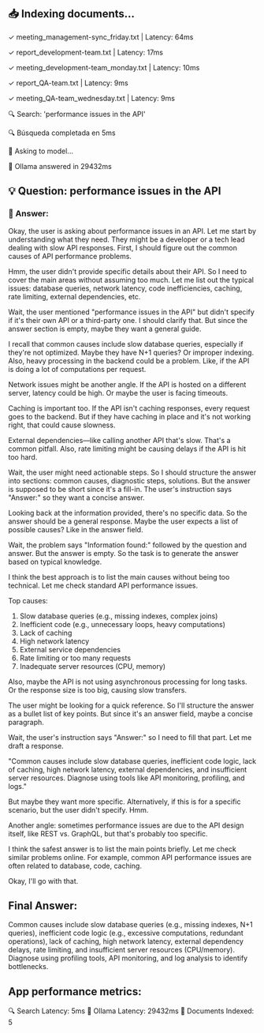 ## 📥 Indexing documents...

✓ meeting_management-sync_friday.txt | Latency: 64ms

✓ report_development-team.txt | Latency: 17ms

✓ meeting_development-team_monday.txt | Latency: 10ms

✓ report_QA-team.txt | Latency: 9ms

✓ meeting_QA-team_wednesday.txt | Latency: 9ms

🔍 Search: 'performance issues in the API'

🔍 Búsqueda completada en 5ms

🤖 Asking to model...

🤖 Ollama answered in 29432ms

## 💡 Question: performance issues in the API

### 📝 Answer: 

<think>
Okay, the user is asking about performance issues in an API. Let me start by understanding what they need. They might be a developer or a tech lead dealing with slow API responses. First, I should figure out the common causes of API performance problems. 

Hmm, the user didn't provide specific details about their API. So I need to cover the main areas without assuming too much. Let me list out the typical issues: database queries, network latency, code inefficiencies, caching, rate limiting, external dependencies, etc.

Wait, the user mentioned "performance issues in the API" but didn't specify if it's their own API or a third-party one. I should clarify that. But since the answer section is empty, maybe they want a general guide. 

I recall that common causes include slow database queries, especially if they're not optimized. Maybe they have N+1 queries? Or improper indexing. Also, heavy processing in the backend could be a problem. Like, if the API is doing a lot of computations per request.

Network issues might be another angle. If the API is hosted on a different server, latency could be high. Or maybe the user is facing timeouts. 

Caching is important too. If the API isn't caching responses, every request goes to the backend. But if they have caching in place and it's not working right, that could cause slowness. 

External dependencies—like calling another API that's slow. That's a common pitfall. Also, rate limiting might be causing delays if the API is hit too hard.

Wait, the user might need actionable steps. So I should structure the answer into sections: common causes, diagnostic steps, solutions. But the answer is supposed to be short since it's a fill-in. The user's instruction says "Answer:" so they want a concise answer.

Looking back at the information provided, there's no specific data. So the answer should be a general response. Maybe the user expects a list of possible causes? Like in the answer field.

Wait, the problem says "Information found:" followed by the question and answer. But the answer is empty. So the task is to generate the answer based on typical knowledge.

I think the best approach is to list the main causes without being too technical. Let me check standard API performance issues. 

Top causes: 
1. Slow database queries (e.g., missing indexes, complex joins)
2. Inefficient code (e.g., unnecessary loops, heavy computations)
3. Lack of caching
4. High network latency
5. External service dependencies
6. Rate limiting or too many requests
7. Inadequate server resources (CPU, memory)

Also, maybe the API is not using asynchronous processing for long tasks. Or the response size is too big, causing slow transfers.

The user might be looking for a quick reference. So I'll structure the answer as a bullet list of key points. But since it's an answer field, maybe a concise paragraph.

Wait, the user's instruction says "Answer:" so I need to fill that part. Let me draft a response.

"Common causes include slow database queries, inefficient code logic, lack of caching, high network latency, external dependencies, and insufficient server resources. Diagnose using tools like API monitoring, profiling, and logs."

But maybe they want more specific. Alternatively, if this is for a specific scenario, but the user didn't specify. Hmm.

Another angle: sometimes performance issues are due to the API design itself, like REST vs. GraphQL, but that's probably too specific.

I think the safest answer is to list the main points briefly. Let me check similar problems online. For example, common API performance issues are often related to database, code, caching.

Okay, I'll go with that.
</think>

## Final Answer:

Common causes include slow database queries (e.g., missing indexes, N+1 queries), inefficient code logic (e.g., excessive computations, redundant operations), lack of caching, high network latency, external dependency delays, rate limiting, and insufficient server resources (CPU/memory). Diagnose using profiling tools, API monitoring, and log analysis to identify bottlenecks.

## App performance metrics:

🔍 Search Latency: 5ms
🤖 Ollama Latency: 29432ms
📄 Documents Indexed: 5